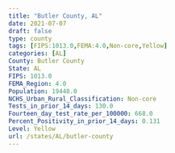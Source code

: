 ```yaml
---
title: "Butler County, AL"
date: 2021-07-07
draft: false
type: county
tags: [FIPS:1013.0,FEMA:4.0,Non-core,Yellow]
categories: [AL]
County: Butler County
State: AL
FIPS: 1013.0
FEMA_Region: 4.0
Population: 19448.0
NCHS_Urban_Rural_Classification: Non-core
Tests_in_prior_14_days: 130.0
Fourteen_day_test_rate_per_100000: 668.0
Percent_Positivity_in_prior_14_days: 0.131
Level: Yellow
url: /states/AL/butler-county
---
```



